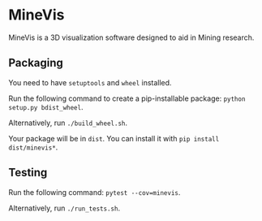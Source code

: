 # MineVis

MineVis is a 3D visualization software designed to aid in Mining research.

## Packaging

You need to have `setuptools` and `wheel` installed.

Run the following command to create a pip-installable package:
`python setup.py bdist_wheel`.

Alternatively, run `./build_wheel.sh`.

Your package will be in `dist`.
You can install it with `pip install dist/minevis*`.

## Testing

Run the following command: `pytest --cov=minevis`.

Alternatively, run `./run_tests.sh`.

